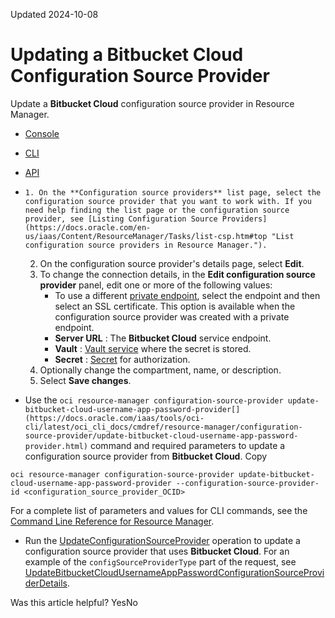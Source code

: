 Updated 2024-10-08
# Updating a **Bitbucket Cloud** Configuration Source Provider
Update a **Bitbucket Cloud** configuration source provider in Resource Manager.
  * [Console](https://docs.oracle.com/en-us/iaas/Content/ResourceManager/Tasks/update-csp-bb-cloud.htm)
  * [CLI](https://docs.oracle.com/en-us/iaas/Content/ResourceManager/Tasks/update-csp-bb-cloud.htm)
  * [API](https://docs.oracle.com/en-us/iaas/Content/ResourceManager/Tasks/update-csp-bb-cloud.htm)


  *     1. On the **Configuration source providers** list page, select the configuration source provider that you want to work with. If you need help finding the list page or the configuration source provider, see [Listing Configuration Source Providers](https://docs.oracle.com/en-us/iaas/Content/ResourceManager/Tasks/list-csp.htm#top "List configuration source providers in Resource Manager.").
    2. On the configuration source provider's details page, select **Edit**.
    3. To change the connection details, in the **Edit configuration source provider** panel, edit one or more of the following values:
       * To use a different [private endpoint](https://docs.oracle.com/en-us/iaas/Content/ResourceManager/Tasks/private-endpoints.htm#private-git "Give Resource Manager access to a Git server that isn't accessible over the internet. User these instructions for a private server that you host at Oracle Cloud Infrastructure or on-premises."), select the endpoint and then select an SSL certificate. This option is available when the configuration source provider was created with a private endpoint.
       * **Server URL** : The **Bitbucket Cloud** service endpoint.
       * **Vault** : [Vault service](https://docs.oracle.com/iaas/Content/KeyManagement/home.htm) where the secret is stored.
       * **Secret** : [Secret](https://docs.oracle.com/iaas/Content/KeyManagement/Tasks/managingsecrets.htm) for authorization.
    4. Optionally change the compartment, name, or description.
    5. Select **Save changes**.
  * Use the `oci resource-manager configuration-source-provider update-bitbucket-cloud-username-app-password-provider[](https://docs.oracle.com/iaas/tools/oci-cli/latest/oci_cli_docs/cmdref/resource-manager/configuration-source-provider/update-bitbucket-cloud-username-app-password-provider.html)` command and required parameters to update a configuration source provider from **Bitbucket Cloud**.
Copy
```
oci resource-manager configuration-source-provider update-bitbucket-cloud-username-app-password-provider --configuration-source-provider-id <configuration_source_provider_OCID>
```

For a complete list of parameters and values for CLI commands, see the [Command Line Reference for Resource Manager](https://docs.oracle.com/iaas/tools/oci-cli/latest/oci_cli_docs/cmdref/resource-manager.html).
  * Run the [UpdateConfigurationSourceProvider](https://docs.oracle.com/iaas/api/#/en/resourcemanager/latest/ConfigurationSourceProvider/UpdateConfigurationSourceProvider) operation to update a configuration source provider that uses **Bitbucket Cloud**.
For an example of the `configSourceProviderType` part of the request, see [UpdateBitbucketCloudUsernameAppPasswordConfigurationSourceProviderDetails](https://docs.oracle.com/iaas/api/#/en/resourcemanager/latest/datatypes/UpdateBitbucketCloudUsernameAppPasswordConfigurationSourceProviderDetails).


Was this article helpful?
YesNo

